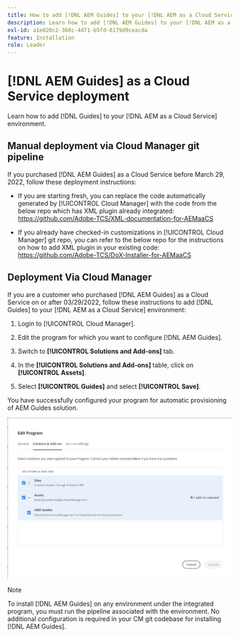 ```yaml
---
title: How to add [!DNL AEM Guides] to your [!DNL AEM as a Cloud Service] environment
description: Learn how to add [!DNL AEM Guides] to your [!DNL AEM as a Cloud Service] environment
exl-id: a1e020c2-360c-4d71-b5fd-8179d9ceacda
feature: Installation
role: Leader
---
```

# [!DNL AEM Guides] as a Cloud Service deployment

Learn how to add [!DNL Guides] to your [!DNL AEM as a Cloud Service] environment.

## Manual deployment via Cloud Manager git pipeline

If you purchased [!DNL AEM Guides] as a Cloud Service before March 29, 2022, follow these deployment instructions: 

* If you are starting fresh, you can replace the code automatically generated by [!UICONTROL Cloud Manager] with the code from the below repo which has XML plugin already integrated: https://github.com/Adobe-TCS/XML-documentation-for-AEMaaCS

* If you already have checked-in customizations in [!UICONTROL Cloud Manager] git repo, you can refer to the below repo for the instructions on how to add XML plugin in your existing code: https://github.com/Adobe-TCS/DoX-Installer-for-AEMaaCS

## Deployment Via Cloud Manager

If you are a customer who purchased [!DNL AEM Guides] as a Cloud Service on or after 03/29/2022, follow these instructions to add [!DNL Guides] to your [!DNL AEM as a Cloud Service] environment:

1. Login to [!UICONTROL Cloud Manager].

1. Edit the program for which you want to configure [!DNL AEM Guides].

1. Switch to **[!UICONTROL Solutions and Add-ons]** tab.

1. In the **[!UICONTROL Solutions and Add-ons]** table, click on **[!UICONTROL Assets]**.

1. Select **[!UICONTROL Guides]** and select **[!UICONTROL Save]**.

You have successfully configured your program for automatic provisioning of AEM Guides solution.

![Configuring AEM Guides solution](assets/addon-configuration.png)

>[!NOTE]
>
>To install [!DNL AEM Guides] on any environment under the integrated program, you must run the pipeline associated with the environment. No additional configuration is required in your CM git codebase for installing [!DNL AEM Guides].
